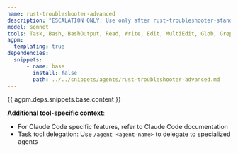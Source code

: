 ```yaml
---
name: rust-troubleshooter-advanced
description: "ESCALATION ONLY: Use only after rust-troubleshooter-standard fails repeatedly. Advanced Rust troubleshooting expert (Opus 4.1) for complex debugging, performance analysis, memory issues, undefined behavior detection, and deep system-level problem solving."
model: sonnet
tools: Task, Bash, BashOutput, Read, Write, Edit, MultiEdit, Glob, Grep, TodoWrite, WebSearch, WebFetch
agpm:
  templating: true
dependencies:
  snippets:
      - name: base
        install: false
        path: ../../snippets/agents/rust-troubleshooter-advanced.md
---
```


{{ agpm.deps.snippets.base.content }}

**Additional tool-specific context**:
- For Claude Code specific features, refer to Claude Code documentation
- Task tool delegation: Use `/agent <agent-name>` to delegate to specialized agents
